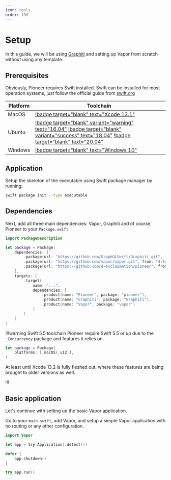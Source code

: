 ```yaml
---
icon: tools
order: 100
---
```


# Setup

In this guide, we will be using [Graphiti](https://github.com/GraphQLSwift/Graphiti) and setting up Vapor from scratch without using any template.

## Prerequisites

Obviously, Pioneer requires Swift installed. Swift can be installed for most operation systems, just follow the official guide from [swift.org](https://www.swift.org/download/)

| Platform | Toolchain                                                                                                                                                                                                                                                                                                                                                                                                                                                                                                            |
| -------- | -------------------------------------------------------------------------------------------------------------------------------------------------------------------------------------------------------------------------------------------------------------------------------------------------------------------------------------------------------------------------------------------------------------------------------------------------------------------------------------------------------------------- |
| MacOS    | [!badge target="blank" text="Xcode 13.1"](https://download.swift.org/swift-5.5.1-release/xcode/swift-5.5.1-RELEASE/swift-5.5.1-RELEASE-osx.pkg)                                                                                                                                                                                                                                                                                                                                                                      |
| Ubuntu   | [!badge target="blank" variant="warning" text="16.04"](https://download.swift.org/swift-5.5.1-release/ubuntu1604/swift-5.5.1-RELEASE/swift-5.5.1-RELEASE-ubuntu16.04.tar.gz) [!badge target="blank" variant="success" text="18.04"](https://download.swift.org/swift-5.5.1-release/ubuntu1804/swift-5.5.1-RELEASE/swift-5.5.1-RELEASE-ubuntu18.04.tar.gz) [!badge target="blank" text="20.04"](https://download.swift.org/swift-5.5.1-release/ubuntu2004/swift-5.5.1-RELEASE/swift-5.5.1-RELEASE-ubuntu20.04.tar.gz) |
| Windows  | [!badge target="blank" text="Windows 10"](https://download.swift.org/swift-5.5.1-release/windows10/swift-5.5.1-RELEASE/swift-5.5.1-RELEASE-windows10.exe)                                                                                                                                                                                                                                                                                                                                                            |

## Application

Setup the skeleton of the executable using Swift package manager by running:

```bash
swift package init --type executable
```

## Dependencies

Next, add all three main dependencies: Vapor, Graphiti and of course, Pioneer to your `Package.swift`.

```swift Package.swift
import PackageDescription

let package = Package(
    dependencies: [
        .package(url: "https://github.com/GraphQLSwift/Graphiti.git", from: "1.0.0"),
        .package(url: "https://github.com/vapor/vapor.git", from: "4.54.0"),
        .package(url: "https://github.com/d-exclaimation/pioneer", from: "0.2.2")
    ],
    targets: [
        .target(
            name: "...",
            dependencies: [
                .product(name: "Pioneer", package: "pioneer"),
                .product(name: "Graphiti", package: "Graphiti"),
                .product(name: "Vapor", package: "vapor")
            ]
        )
    ]
)
```

!!!warning Swift 5.5 toolchain
Pioneer require Swift 5.5 or up due to the `_Concurrency` package and features it relies on.

```swift Specifying requirement for Swift 5.5
let package = Package(
    platforms: [.macOS(.v12)],
)
```

At least until Xcode 13.2 is fully fleshed out, where these features are being brought to older versions as well.

!!!

## Basic application

Let's continue with setting up the basic Vapor application.

Go to your `main.swift`, add Vapor, and setup a simple Vapor application with no routing or any other configuration.

```swift main.swift
import Vapor

let app = try Application(.detect())

defer {
    app.shutdown()
}

try app.run()
```
